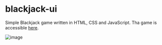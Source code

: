 # blackjack-ui

Simple Blackjack game written in HTML, CSS and JavaScript. Tha game is accessible [here](https://nycto404.github.io/blackjack-ui/).

![image](https://github.com/user-attachments/assets/1b5df279-5ec7-41c6-8593-0ee72f1de607)
